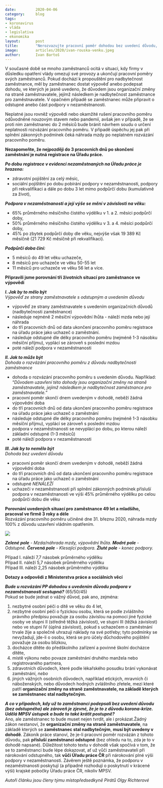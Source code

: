 ```yaml
---
date:         2020-04-06
category:     blog
tags:
- koronavirus
- vláda
- legislativa
- ekonomika
layout:       post
title:        "Nerozvazujte pracovní poměr dohodou bez uvedení důvodu, nechte si dát výpověď! Jak se nenechat poškodit při ukončení pracovního poměru?"
image:        articles/2020/ivan-rouska-venku.jpeg
author:       Ivan Bartoš
--- 
```

 

V současné době se mnoho zaměstnanců ocitá v situaci, kdy firmy v důsledku opatření vlády omezují své provozy a ukončují pracovní poměry svých zaměstnanců. Pokud dochází k propouštění pro nadbytečnost zaměstnance, měl by zaměstnanec dostat výpověď anebo podepsat dohodu, ve kterých je jasně uvedeno, že důvodem jsou organizační změny na straně zaměstnavatele, jejímž následkem je nadbytečnost zaměstnance pro zaměstnavatele. V opačném případě se zaměstnanec může připravit o odstupné anebo část podpory v nezaměstnanosti.

Neplatné jsou rovněž výpovědi nebo okamžité rušení pracovního poměru odůvodněné nouzovým stavem nebo pandemií, avšak jen v případě, že se proti nim zaměstnanec do 2 měsíců bude bránit návrhem soudu o určení neplatnosti rozvázání pracovního poměru. V případě úspěchu jej pak při splnění zákonných podmínek čeká náhrada mzdy po neplatném rozvázání pracovního poměru.

**Nezapomeňte, že nejpozději do 3 pracovních dnů po skončení zaměstnání je nutná registrace na Úřadu práce.**

_**Po dobu registrace v evidenci nezaměstnaných na Úřadu práce je hrazeno:**_

-   zdravotní pojištění​ za celý měsíc,​
-   sociální pojištění po dobu pobírání podpory v nezaměstnanosti, podpory při​ rekvalifikaci a dále po dobu 3 let mimo podpůrčí dobu (kumulativně za život),

_**Podpora v nezaměstnanosti a její výše se mění v závislosti na věku:​**_

-   65% průměrného měsíčního čistého výdělku v 1. a 2. měsíci podpůrčí doby,
-   50% průměrného měsíčního čistého výdělku v 3. a 4. měsíci podpůrčí doby,
-   45% po zbytek podpůrčí doby dle věku, nejvýše však 19​ 389 Kč měsíčně (21 729 Kč měsíčně při rekvalifikaci).​

_**Podpůrčí doba činí:**_

-   5 měsíců do 49 let věku uchazeče,
-   8 měsíců pro uchazeče ve věku 50-55 let
-   11 měsíců pro uchazeče ve věku 56 let a více.

**Připravili jsme porovnání tří životních situací pro zaměstnance ve výpovědi**

_**I. Jak by to mělo být**_  
_Výpověď ze strany zaměstnavatele s odstupným a uvedením důvodu_

-   výpověď ze strany zaměstnavatele s uvedením organizačních důvodů (nadbytečnosti zaměstnance)
-   následuje nejméně 2 měsíční výpovědní lhůta - náleží mzda nebo její náhrada
-   do tří pracovních dnů od data ukončení pracovního poměru registrace na úřadu práce jako uchazeč o zaměstnání.
-   následuje odstupné dle délky pracovního poměru (nejméně 1-3 násobku měsíční příjmu), vyplácí se zároveň s poslední mzdou
-   poté náleží podpora v nezaměstnanosti

_**II. Jak to může být**_  
_Dohoda o rozvázání pracovního poměru z důvodu nadbytečnosti zaměstnance_

-   dohoda o rozvázání pracovního poměru s uvedením důvodu. Například: “_Důvodem​ uzavření této dohody jsou organizační změny na straně zaměstnavatele, jejímž následkem je nadbytečnost zaměstnance pro zaměstnavatele.”_
-   pracovní poměr skončí dnem uvedeným v dohodě, neběží žádná výpovědní doba
-   do tří pracovních dnů od data ukončení pracovního poměru registrace na úřadu práce jako uchazeč o zaměstnání
-   následuje odstupné dle délky pracovního poměru (nejméně 1-3 násobku měsíční příjmu), vyplácí se zároveň s poslední mzdou
-   podpora v nezaměstnanosti se nevyplácí po dobu, po kterou náleží základní odstupné (1-3 měsíců)
-   poté náleží podpora v nezaměstnanosti

**_III. Jak by to nemělo být_**  
_Dohoda bez uvedení důvodu_

-   pracovní poměr skončí dnem uvedeným v dohodě, neběží žádná výpovědní doba
-   do tří pracovních dnů od data ukončení pracovního poměru registrace na úřadu práce jako uchazeč o zaměstnání
-   odstupné  _NENÁLEŽÍ​_
-   uchazeči v nezaměstnanosti při splnění zákonných podmínek přísluší podpora v nezaměstnanosti ve výši 45% průměrného výdělku po celou podpůrčí dobu dle věku

**Porovnání uvedených situací pro zaměstnance 49​ let a mladšího, pracoval ve firmě 3 roky a déle**  
Rozvázání pracovního poměru učiněné dne 31. březnu 2020, náhrada mzdy 100% z důvodu uzavření vládním opatřením.

![](https://www.piratskelisty.cz/upload/thumbs/w600/4086.jpg)

_**Zelené pole**  - Mzda/náhrada mzdy, výpovědní lhůta. **Modré pole**  - Odstupné.  **Červená pole**  - Klesající podpora.  **Žluté pole**  - konec podpory._

Případ I. náleží 7,7 násobek průměrného výdělku  
Případ II. náleží 5,7 násobek průměrného výdělku  
Případ III. náleží 2,25 násobek průměrného výdělku

**Dotazy a odpovědi z Ministerstva práce a sociálních věcí**

_**Bude u rozvázání PP dohodou s uvedením důvodu podpora v nezaměstnanosti sestupná?**_  (65/50/45)  
Pokud se bude jednat o vážný důvod, pak ano, zejména:

1.  nezbytné osobní péči o dítě ve věku do 4 let,
2.  nezbytné osobní péči o fyzickou osobu, která se podle zvláštního právního předpisu považuje za osobu závislou na pomoci jiné fyzické osoby ve stupni II (středně těžká závislost), ve stupni III (těžká závislost) nebo ve stupni IV (úplná závislost), pokud s uchazečem o zaměstnání trvale žije a společně uhrazují náklady na své potřeby; tyto podmínky se nevyžadují, jde-li o osobu, která se pro účely důchodového pojištění považuje za osobu blízkou,
3.  docházce dítěte do předškolního zařízení a povinné školní docházce dítěte,
4.  místě výkonu nebo povaze zaměstnání druhého manžela nebo registrovaného partnera,
5.  zdravotních důvodech, které podle lékařského posudku brání vykonávat zaměstnání,  _nebo_
6.  jiných vážných osobních důvodech, například etických, mravních či náboženských, nebo důvodech hodných zvláštního zřetele, mezi které patří **organizační změny na straně zaměstnavatele, na základě kterých se zaměstnanec stal nadbytečným.**

_**A co v případech, kdy už to zaměstnanci podepsali bez uvedení důvodu (bez odstupného) ale zároveň je zjevné, že je to z důvodu korona-krize. Udělá MPSV ústupek a bude to také krátit postupně?**_  
Ano, ale zaměstnanec to bude muset nejen tvrdit, ale i prokázat.Žádný zákon nestanoví, že  **organizační změny na straně zaměstnavatele**, na základě kterých se  **zaměstnanec stal nadbytečným**,  **musí být uvedeny v dohodě**. Zákoník práce stanoví, že je-li pracovní poměr rozvázán z tohoto důvodu, pak  **přísluší zaměstnanci odstupné**  (bez ohledu na to, zda je to v dohodě napsané). Důležitost tohoto textu v dohodě však spočívá v tom, že se to zaměstnanci bude lépe dokazovat, ať už vůči zaměstnavateli při nárokování odstupného, tak  **vůči Úřadu práce ČR**  při nárokování plné výši podpory v nezaměstnanosti. Závěrem ještě poznámka, že podporu v nezaměstnanosti poskytují (a případně rozhodují o poskytnutí v krácené výši) krajské pobočky Úřadu práce ČR, nikoliv MPSV.

_Autoři článku jsou členy týmu místopředsedkyně Pirátů Olgy Richterové_